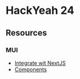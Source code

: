 # HackYeah 24

## Resources

### MUI

- [Integrate wit NextJS](https://mui.com/material-ui/integrations/nextjs/)
- [Components](https://mui.com/material-ui/all-components/)
